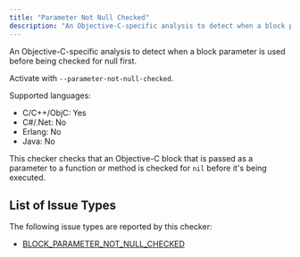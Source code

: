 ```yaml
---
title: "Parameter Not Null Checked"
description: "An Objective-C-specific analysis to detect when a block parameter is used before being checked for null first."
---
```


An Objective-C-specific analysis to detect when a block parameter is used before being checked for null first.

Activate with `--parameter-not-null-checked`.

Supported languages:
- C/C++/ObjC: Yes
- C#/.Net: No
- Erlang: No
- Java: No

This checker checks that an Objective-C block that is passed as a parameter
to a function or method is checked for `nil` before it's being executed.


## List of Issue Types

The following issue types are reported by this checker:
- [BLOCK_PARAMETER_NOT_NULL_CHECKED](/docs/next/all-issue-types#block_parameter_not_null_checked)
